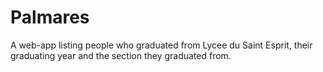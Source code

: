 # Palmares

A web-app listing people who graduated from Lycee du Saint Esprit, their graduating year and the section they graduated from. 

